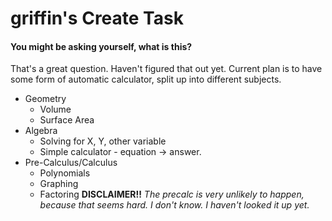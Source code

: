 # griffin's Create Task
#### You might be asking yourself, what is this?
That's a great question. Haven't figured that out yet. Current plan is to have some form of automatic calculator, split up into different subjects.

* Geometry
  * Volume
  * Surface Area
* Algebra
  * Solving for X, Y, other variable
  * Simple calculator - equation -> answer.
* Pre-Calculus/Calculus
  * Polynomials
  * Graphing 
  * Factoring
**DISCLAIMER!!** *The precalc is very unlikely to happen, because that seems hard. I don't know. I haven't looked it up yet.*

